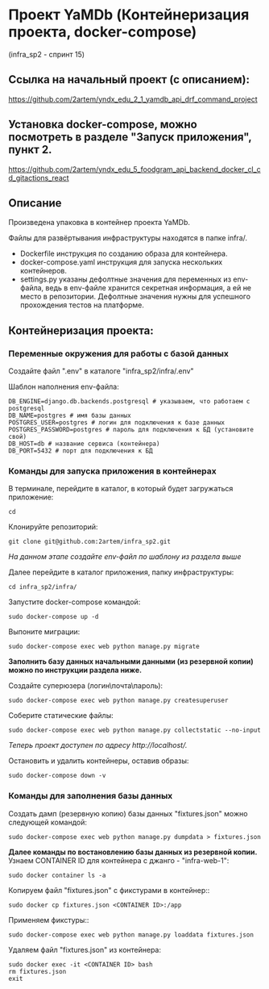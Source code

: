 # Проект YaMDb (Контейнеризация проекта, docker-compose)

(infra_sp2 - спринт 15)

## Ссылка на начальный проект (с описанием):

https://github.com/2artem/yndx_edu_2_1_yamdb_api_drf_command_project

## Установка docker-compose, можно посмотреть в  разделе "Запуск приложения", пункт 2.

https://github.com/2artem/yndx_edu_5_foodgram_api_backend_docker_cl_cd_gitactions_react

## Описание
Произведена упаковка в контейнер проекта YaMDb.

Файлы для развёртывания инфраструктуры находятся в папке infra/.

 * Dockerfile инструкция по созданию образа для контейнера.
 * docker-compose.yaml инструкция для запуска нескольких контейнеров.
 * settings.py указаны дефолтные значения для переменных из env-файла, ведь в env-файле хранится секретная информация, а ей не место в репозитории. Дефолтные значения нужны для успешного прохождения тестов на платформе.

## Контейнеризация проекта:

### Переменные окружения для работы с базой данных
Создайте файл ".env" в каталоге "infra_sp2/infra/.env"

Шаблон наполнения env-файла:
```
DB_ENGINE=django.db.backends.postgresql # указываем, что работаем с postgresql
DB_NAME=postgres # имя базы данных
POSTGRES_USER=postgres # логин для подключения к базе данных
POSTGRES_PASSWORD=postgres # пароль для подключения к БД (установите свой)
DB_HOST=db # название сервиса (контейнера)
DB_PORT=5432 # порт для подключения к БД 
```

### Команды для запуска приложения в контейнерах
В терминале, перейдите в каталог, в который будет загружаться приложение:
```
cd 
```
Клонируйте репозиторий:
```
git clone git@github.com:2artem/infra_sp2.git
```
*На данном этапе создайте env-файл по шаблону из раздела выше*

Далее перейдите в каталог приложения, папку инфраструктуры:
```
cd infra_sp2/infra/
```
Запустите docker-compose командой:
```
sudo docker-compose up -d
```
Выпоните миграции:
```
sudo docker-compose exec web python manage.py migrate
```
**Заполнить базу данных начальными данными (из резервной копии) можно по инструкции раздела ниже.**

Создайте суперюзера (логин\почта\пароль):
```
sudo docker-compose exec web python manage.py createsuperuser
```
Соберите статические файлы:
```
sudo docker-compose exec web python manage.py collectstatic --no-input 
```
*Теперь проект доступен по адресу http://localhost/.*


Остановить и удалить контейнеры, оставив образы:
```
sudo docker-compose down -v
```
### Команды для заполнения базы данных
Создать дамп (резервную копию) базы данных "fixtures.json" можно следующей командой:
```
sudo docker-compose exec web python manage.py dumpdata > fixtures.json
```
**Далее команды по востановлению базы данных из резервной копии.**
Узнаем CONTAINER ID для контейнера с джанго - "infra-web-1":
```
sudo docker container ls -a
```
Копируем файл "fixtures.json" с фикстурами в контейнер::
```
sudo docker cp fixtures.json <CONTAINER ID>:/app
```
Применяем фикстуры::
```
sudo docker-compose exec web python manage.py loaddata fixtures.json
```
Удаляем файл "fixtures.json" из контейнера:
```
sudo docker exec -it <CONTAINER ID> bash
rm fixtures.json
exit
```

